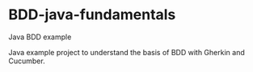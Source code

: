 # BDD-java-fundamentals
Java BDD example

Java example project to understand the basis of BDD with Gherkin and Cucumber.
